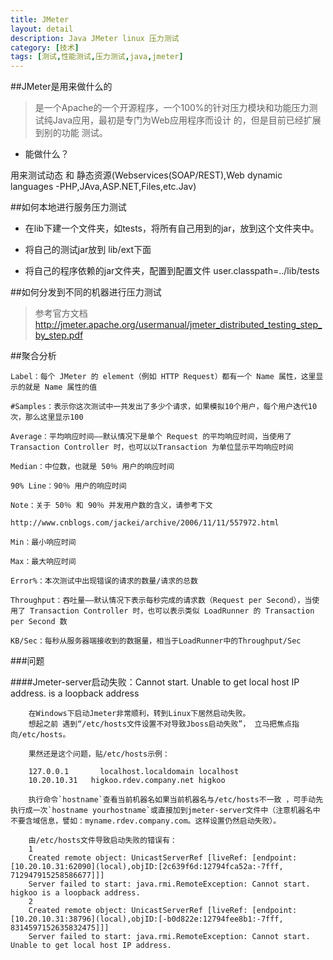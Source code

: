 ```yaml
---
title: JMeter
layout: detail
description: Java JMeter linux 压力测试
category: [技术]
tags: [测试,性能测试,压力测试,java,jmeter]
---
```

##JMeter是用来做什么的

 >是一个Apache的一个开源程序，一个100%的针对压力模块和功能压力测试纯Java应用，最初是专门为Web应用程序而设计 的，但是目前已经扩展到别的功能 测试。
 
 - 能做什么？
 
 用来测试动态 和 静态资源(Webservices(SOAP/REST),Web dynamic languages -PHP,JAva,ASP.NET,Files,etc.Jav)
    
##如何本地进行服务压力测试

- 在lib下建一个文件夹，如tests，将所有自己用到的jar，放到这个文件夹中。

- 将自己的测试jar放到 lib/ext下面

- 将自己的程序依赖的jar文件夹，配置到配置文件 
  user.classpath=../lib/tests

##如何分发到不同的机器进行压力测试
    
>参考官方文档<http://jmeter.apache.org/usermanual/jmeter_distributed_testing_step_by_step.pdf>


##聚合分析

    
    Label：每个 JMeter 的 element（例如 HTTP Request）都有一个 Name 属性，这里显示的就是 Name 属性的值
    
    #Samples：表示你这次测试中一共发出了多少个请求，如果模拟10个用户，每个用户迭代10次，那么这里显示100
    
    Average：平均响应时间——默认情况下是单个 Request 的平均响应时间，当使用了 Transaction Controller 时，也可以以Transaction 为单位显示平均响应时间
    
    Median：中位数，也就是 50％ 用户的响应时间
    
    90% Line：90％ 用户的响应时间
    
    Note：关于 50％ 和 90％ 并发用户数的含义，请参考下文
    
    http://www.cnblogs.com/jackei/archive/2006/11/11/557972.html
    
    Min：最小响应时间
    
    Max：最大响应时间
    
    Error%：本次测试中出现错误的请求的数量/请求的总数
    
    Throughput：吞吐量——默认情况下表示每秒完成的请求数（Request per Second），当使用了 Transaction Controller 时，也可以表示类似 LoadRunner 的 Transaction per Second 数
    
    KB/Sec：每秒从服务器端接收到的数据量，相当于LoadRunner中的Throughput/Sec

###问题

####Jmeter-server启动失败：Cannot start. Unable to get local host IP address. is a loopback address


        在Windows下启动Jmeter非常顺利，转到Linux下居然启动失败。
        想起之前 遇到“/etc/hosts文件设置不对导致Jboss启动失败”， 立马把焦点指向/etc/hosts。
        
        果然还是这个问题，贴/etc/hosts示例：
        
        127.0.0.1       localhost.localdomain localhost
        10.20.10.31   higkoo.rdev.company.net higkoo
        
        执行命令`hostname`查看当前机器名如果当前机器名与/etc/hosts不一致 ，可手动先执行成一次`hostname yourhostname`或直接加到jmeter-server文件中（注意机器名中不要含域信息，譬如：myname.rdev.company.com。这样设置仍然启动失败）。
        
        由/etc/hosts文件导致启动失败的错误有：
        1
        Created remote object: UnicastServerRef [liveRef: [endpoint:[10.20.10.31:62090](local),objID:[2c639f6d:12794fca52a:-7fff, 712947915258586677]]]
        Server failed to start: java.rmi.RemoteException: Cannot start. higkoo is a loopback address.
        2
        Created remote object: UnicastServerRef [liveRef: [endpoint:[10.20.10.31:38796](local),objID:[-b0d822e:12794fee8b1:-7fff, 8314597152635832475]]]
        Server failed to start: java.rmi.RemoteException: Cannot start. Unable to get local host IP address.
